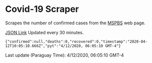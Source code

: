 # Covid-19 Scraper

Scrapes the number of confirmed cases from the [MSPBS](https://www.mspbs.gov.py/covid-19.php) web page.

[JSON Link](https://jmayalag.github.io/covid19-scrape/cases.json)
Updated every 30 minutes.
```
{"confirmed":null,"deaths":0,"recovered":0,"timestamp":"2020-04-12T10:05:10.666Z","pyt":"4/12/2020, 06:05:10 GMT-4"}
```
Last update (Paraguay Time): 4/12/2020, 06:05:10 GMT-4